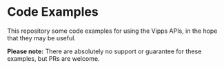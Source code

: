 <!-- START_METADATA
---
draft: true
---
END_METADATA -->

# Code Examples

This repository some code examples for using the Vipps APIs,
in the hope that they may be useful.

**Please note:** There are absolutely no support or guarantee for these
examples, but PRs are welcome.
